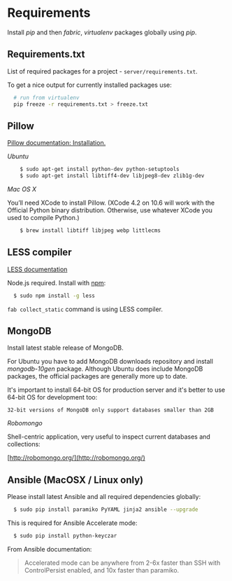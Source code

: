 Requirements
============

Install *pip* and then *fabric*, *virtualenv* packages globally using *pip*.

Requirements.txt
----------------

List of required packages for a project - `server/requirements.txt`.

To get a nice output for currently installed packages use:

```bash
  # run from virtualenv
  pip freeze -r requirements.txt > freeze.txt
```

Pillow
------

[Pillow documentation: Installation.](http://pillow.readthedocs.org/en/latest/installation.htm)

*Ubuntu*

```bash
    $ sudo apt-get install python-dev python-setuptools
    $ sudo apt-get install libtiff4-dev libjpeg8-dev zlib1g-dev
```

*Mac OS X*

You’ll need XCode to install Pillow. (XCode 4.2 on 10.6 will work with the
Official Python binary distribution. Otherwise, use whatever XCode you used
to compile Python.)

```bash
    $ brew install libtiff libjpeg webp littlecms
```

LESS compiler
-------------

[LESS documentation](http://lesscss.org/#docs)

Node.js required. Install with [npm](https://npmjs.org/):

```bash
  $ sudo npm install -g less
```

`fab collect_static` command is using LESS compiler.

MongoDB
-------

Install latest stable release of MongoDB.

For Ubuntu you have to add MongoDB downloads repository and install *mongodb-10gen*
package. Although Ubuntu does include MongoDB packages, the official
packages are generally more up to date.

It's important to install 64-bit OS for production server and it's better to 
use 64-bit OS for development too: 

```
32-bit versions of MongoDB only support databases smaller than 2GB
```

*Robomongo*

Shell-centric application, very useful to inspect current databases and collections:

[http://robomongo.org/](http://robomongo.org/)

Ansible (MacOSX / Linux only)
-----------------------------

Please install latest Ansible and all required dependencies
globally:

```bash
  $ sudo pip install paramiko PyYAML jinja2 ansible --upgrade
```

This is required for Ansible Accelerate mode:

```bash
  $ sudo pip install python-keyczar
```

From Ansible documentation:

> Accelerated mode can be anywhere from 2-6x faster than SSH with ControlPersist
enabled, and 10x faster than paramiko.